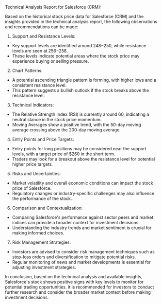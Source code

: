 Technical Analysis Report for Salesforce (CRM):

Based on the historical stock price data for Salesforce (CRM) and the insights provided in the technical analysis report, the following observations and recommendations can be made:

1. Support and Resistance Levels:
- Key support levels are identified around $248-$250, while resistance levels are seen at $256-$258.
- These levels indicate potential areas where the stock price may experience buying or selling pressure.

2. Chart Patterns:
- A potential ascending triangle pattern is forming, with higher lows and a consistent resistance level.
- This pattern suggests a bullish outlook if the stock breaks above the resistance level.

3. Technical Indicators:
- The Relative Strength Index (RSI) is currently around 60, indicating a neutral stance in the stock price momentum.
- Moving Averages show a positive trend, with the 50-day moving average crossing above the 200-day moving average.

4. Entry Points and Price Targets:
- Entry points for long positions may be considered near the support levels, with a target price of $260 in the short term.
- Traders may look for a breakout above the resistance level for potential higher price targets.

5. Risks and Uncertainties:
- Market volatility and overall economic conditions can impact the stock price of Salesforce.
- Regulatory changes or industry-specific challenges may also influence the performance of the stock.

6. Comparison and Contextualization:
- Comparing Salesforce's performance against sector peers and market indices can provide a broader context for investment decisions.
- Understanding the industry trends and market sentiment is crucial for making informed choices.

7. Risk Management Strategies:
- Investors are advised to consider risk management techniques such as stop-loss orders and diversification to mitigate potential risks.
- Regular monitoring of news and market developments is essential for adjusting investment strategies.

In conclusion, based on the technical analysis and available insights, Salesforce's stock shows positive signs with key levels to monitor for potential trading opportunities. It is recommended for investors to conduct further research and consider the broader market context before making investment decisions.